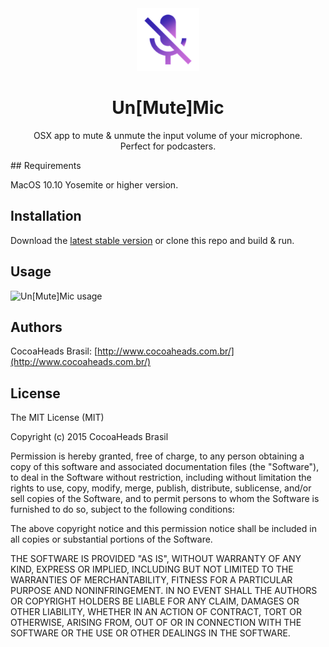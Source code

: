 <div align="center">
  <img src="https://raw.githubusercontent.com/CocoaHeadsBrasil/MuteUnmuteMic/master/MuteUnmuteMic/Assets.xcassets/AppIcon.appiconset/128.png" width="100" height="100"/>
  <h1>Un[Mute]Mic</h1>
  <p align="center">OSX app to mute &amp; unmute the input volume of your microphone. <br/>Perfect for podcasters.</p>
</div>
## Requirements

MacOS 10.10 Yosemite or higher version.

## Installation

Download the [latest stable version](https://github.com/CocoaHeadsBrasil/MuteUnmuteMic/releases/download/1.4.1/MuteUnmuteMic.zip) or clone this repo and build & run.

## Usage

![Un[Mute]Mic usage](https://cloud.githubusercontent.com/assets/235208/10419593/143171fc-704a-11e5-8270-374ca898685b.gif)

## Authors

CocoaHeads Brasil: [http://www.cocoaheads.com.br/](http://www.cocoaheads.com.br/)

## License

The MIT License (MIT)

Copyright (c) 2015 CocoaHeads Brasil

Permission is hereby granted, free of charge, to any person obtaining a copy
of this software and associated documentation files (the "Software"), to deal
in the Software without restriction, including without limitation the rights
to use, copy, modify, merge, publish, distribute, sublicense, and/or sell
copies of the Software, and to permit persons to whom the Software is
furnished to do so, subject to the following conditions:

The above copyright notice and this permission notice shall be included in all
copies or substantial portions of the Software.

THE SOFTWARE IS PROVIDED "AS IS", WITHOUT WARRANTY OF ANY KIND, EXPRESS OR
IMPLIED, INCLUDING BUT NOT LIMITED TO THE WARRANTIES OF MERCHANTABILITY,
FITNESS FOR A PARTICULAR PURPOSE AND NONINFRINGEMENT. IN NO EVENT SHALL THE
AUTHORS OR COPYRIGHT HOLDERS BE LIABLE FOR ANY CLAIM, DAMAGES OR OTHER
LIABILITY, WHETHER IN AN ACTION OF CONTRACT, TORT OR OTHERWISE, ARISING FROM,
OUT OF OR IN CONNECTION WITH THE SOFTWARE OR THE USE OR OTHER DEALINGS IN THE
SOFTWARE.
